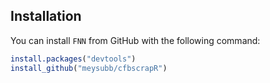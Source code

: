 ## Installation
You can install `FNN` from GitHub with the following command:

``` r
install.packages("devtools")
install_github("meysubb/cfbscrapR")
```
